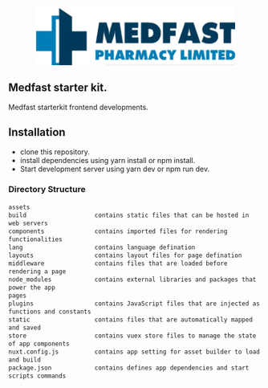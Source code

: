 <p align="center">
    <a href="http://medfast.ml/s3//" target="_blank">
        <img src="https://github.com/lucymakori/README/blob/main/medfast_logo.png" width="400" alt="medfast" />
    </a>
</p>

Medfast starter kit.
------------
Medfast starterkit frontend developments.


Installation
------------

- clone this repository.
- install dependencies using yarn install or npm install.
- Start development server using yarn dev or npm run dev.

### Directory Structure

```
assets                  
build                   contains static files that can be hosted in web servers
components              contains imported files for rendering functionalities
lang                    contains language defination
layouts                 contains layout files for page defination
middleware              contains files that are loaded before rendering a page
node_modules            contains external libraries and packages that power the app
pages
plugins                 contains JavaScript files that are injected as functions and constants
static                  contains files that are automatically mapped and saved
store                   contains vuex store files to manage the state of app components
nuxt.config.js          contains app setting for asset builder to load and build
package.json            contains defines app dependencies and start scripts commands
```
 